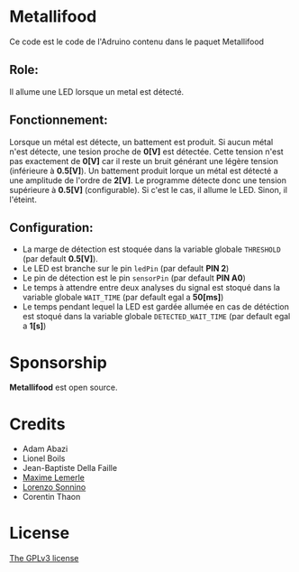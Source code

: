 
# Metallifood
Ce code est le code de l'Adruino contenu dans le paquet Metallifood

## Role:
Il allume une LED lorsque un metal est détecté.

## Fonctionnement:
Lorsque un métal est détecte, un battement est produit.
Si aucun métal n'est détecte, une tesion proche de **0[V]** est détectée.
Cette tension n'est pas exactement de **0[V]** car il reste un bruit générant une légère tension (inférieure à **0.5[V]**).
Un battement produit lorque un métal est détecté a une amplitude de l'ordre de **2[V]**.
Le programme détecte donc une tension supérieure à **0.5[V]** (configurable). Si c'est le cas, il allume le LED. Sinon, il l'éteint.

## Configuration:
* La marge de détection est stoquée dans la variable globale ```THRESHOLD``` (par default **0.5[V]**).
* Le LED est branche sur le pin ```ledPin``` (par default **PIN 2**)
* Le pin de détection est le pin ```sensorPin``` (par default **PIN A0**)
* Le temps à attendre entre deux analyses du signal est stoqué dans la variable globale ```WAIT_TIME``` (par default egal a **50[ms]**)
* Le temps pendant lequel la LED est gardée allumée en cas de détéction est stoqué dans la variable globale ```DETECTED_WAIT_TIME``` (par default egal a **1[s]**)

# Sponsorship

**Metallifood**  est open source.

# Credits

- Adam Abazi
- Lionel Boils
- Jean-Baptiste Della Faille
- [Maxime Lemerle](https://github.com/maxlem)
- [Lorenzo Sonnino](https://github.com/lsonnino)
- Corentin Thaon

# License

[The GPLv3 license](https://www.gnu.org/licenses/gpl-3.0.en.html)
